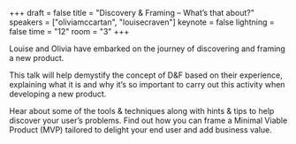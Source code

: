 +++
draft = false
title = "Discovery & Framing – What’s that about?"
speakers = ["oliviamccartan", "louisecraven"]
keynote = false
lightning = false
time = "12"
room = "3"
+++

Louise and Olivia have embarked on the journey of discovering and framing a new product.

This talk will help demystify the concept of D&F based on their experience, explaining what it is and why it’s so important to carry out this activity when developing a new product.

Hear about some of the tools & techniques along with hints & tips to help discover your user’s problems. Find out how you can frame a Minimal Viable Product (MVP) tailored to delight your end user and add business value.
